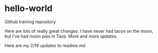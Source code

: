# hello-world
Github training repository

Here are lots of really great changes. I have never had tacos on the moon, but I've had moon pies in Taos.
More and more updates.

Here are my 2/19 updates to readme.md

